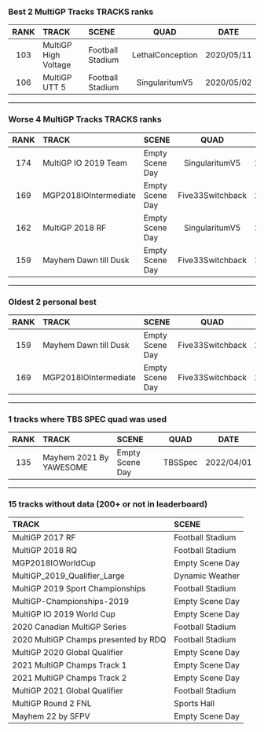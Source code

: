 ### Best 2 MultiGP Tracks TRACKS ranks
|RANK|TRACK|SCENE|QUAD|DATE|
|:---:|:---|:---|:---:|:---:|
|103|MultiGP High Voltage|Football Stadium|LethalConception|2020/05/11|
|106|MultiGP UTT 5|Football Stadium|SingularitumV5|2020/05/02|
---
### Worse 4 MultiGP Tracks TRACKS ranks
|RANK|TRACK|SCENE|QUAD|DATE|
|:---:|:---|:---|:---:|:---:|
|174|MultiGP IO 2019 Team|Empty Scene Day|SingularitumV5|2020/04/16|
|169|MGP2018IOIntermediate|Empty Scene Day|Five33Switchback|2020/04/08|
|162|MultiGP 2018 RF|Empty Scene Day|SingularitumV5|2020/04/23|
|159|Mayhem Dawn till Dusk|Empty Scene Day|Five33Switchback|2020/04/08|
---
### Oldest 2 personal best
|RANK|TRACK|SCENE|QUAD|DATE|
|:---:|:---|:---|:---:|:---:|
|159|Mayhem Dawn till Dusk|Empty Scene Day|Five33Switchback|2020/04/08|
|169|MGP2018IOIntermediate|Empty Scene Day|Five33Switchback|2020/04/08|
---
### 1 tracks where TBS SPEC quad was used
|RANK|TRACK|SCENE|QUAD|DATE|
|:---:|:---|:---|:---:|:---:|
|135|Mayhem 2021 By YAWESOME|Empty Scene Day|TBSSpec|2022/04/01|
---
### 15 tracks without data (200+ or not in leaderboard)
|TRACK|SCENE|
|:---|:---|
|MultiGP 2017 RF|Football Stadium|
|MultiGP 2018 RQ|Football Stadium|
|MGP2018IOWorldCup|Empty Scene Day|
|MultiGP_2019_Qualifier_Large|Dynamic Weather|
|MultiGP 2019 Sport Championships|Football Stadium|
|MultiGP-Championships-2019|Empty Scene Day|
|MultiGP IO 2019 World Cup|Empty Scene Day|
|2020 Canadian MultiGP Series|Football Stadium|
|2020 MultiGP Champs presented by RDQ|Football Stadium|
|MultiGP 2020 Global Qualifier|Empty Scene Day|
|2021 MultiGP Champs Track 1|Empty Scene Day|
|2021 MultiGP Champs Track 2|Empty Scene Day|
|MultiGP 2021 Global Qualifier|Football Stadium|
|MultiGP Round 2 FNL|Sports Hall|
|Mayhem 22 by SFPV|Empty Scene Day|
